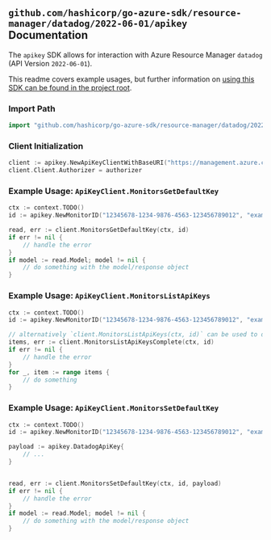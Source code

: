 
## `github.com/hashicorp/go-azure-sdk/resource-manager/datadog/2022-06-01/apikey` Documentation

The `apikey` SDK allows for interaction with Azure Resource Manager `datadog` (API Version `2022-06-01`).

This readme covers example usages, but further information on [using this SDK can be found in the project root](https://github.com/hashicorp/go-azure-sdk/tree/main/docs).

### Import Path

```go
import "github.com/hashicorp/go-azure-sdk/resource-manager/datadog/2022-06-01/apikey"
```


### Client Initialization

```go
client := apikey.NewApiKeyClientWithBaseURI("https://management.azure.com")
client.Client.Authorizer = authorizer
```


### Example Usage: `ApiKeyClient.MonitorsGetDefaultKey`

```go
ctx := context.TODO()
id := apikey.NewMonitorID("12345678-1234-9876-4563-123456789012", "example-resource-group", "monitorName")

read, err := client.MonitorsGetDefaultKey(ctx, id)
if err != nil {
	// handle the error
}
if model := read.Model; model != nil {
	// do something with the model/response object
}
```


### Example Usage: `ApiKeyClient.MonitorsListApiKeys`

```go
ctx := context.TODO()
id := apikey.NewMonitorID("12345678-1234-9876-4563-123456789012", "example-resource-group", "monitorName")

// alternatively `client.MonitorsListApiKeys(ctx, id)` can be used to do batched pagination
items, err := client.MonitorsListApiKeysComplete(ctx, id)
if err != nil {
	// handle the error
}
for _, item := range items {
	// do something
}
```


### Example Usage: `ApiKeyClient.MonitorsSetDefaultKey`

```go
ctx := context.TODO()
id := apikey.NewMonitorID("12345678-1234-9876-4563-123456789012", "example-resource-group", "monitorName")

payload := apikey.DatadogApiKey{
	// ...
}


read, err := client.MonitorsSetDefaultKey(ctx, id, payload)
if err != nil {
	// handle the error
}
if model := read.Model; model != nil {
	// do something with the model/response object
}
```
